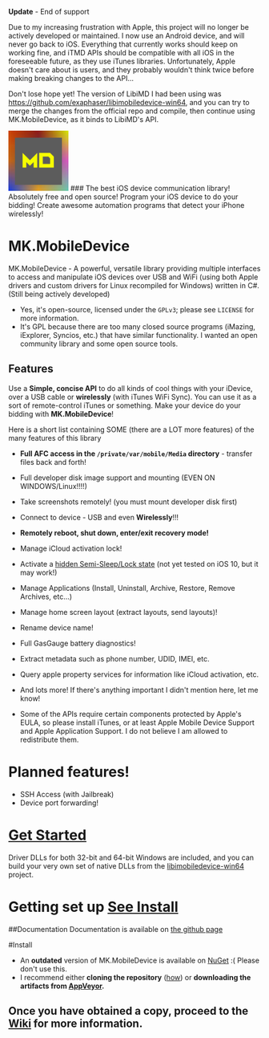 **Update** - End of support

Due to my increasing frustration with Apple, this project will no longer be actively developed or maintained. I now use an Android device, and will never go back to iOS. Everything that currently works should keep on working fine, and iTMD APIs should be compatible with all iOS in the foreseeable future, as they use iTunes libraries. Unfortunately, Apple doesn't care about is users, and they probably wouldn't think twice before making breaking changes to the API...

Don't lose hope yet! The version of LibiMD I had been using was https://github.com/exaphaser/libimobiledevice-win64, and you can try to merge the changes from the official repo and compile, then continue using MK.MobileDevice, as it binds to LibiMD's API.






<img src="https://raw.githubusercontent.com/0xFireball/MK.MobileDevice/master/icon.png" width="120" height="120" />
### The best iOS device communication library! Absolutely free and open source! Program your iOS device to do your bidding! Create awesome automation programs that detect your iPhone wirelessly!


# MK.MobileDevice
MK.MobileDevice - A powerful, versatile library providing multiple interfaces to access and manipulate iOS devices over USB and WiFi (using both Apple drivers and custom drivers for Linux recompiled for Windows) written in C#. (Still being actively developed)

- Yes, it's open-source, licensed under the `GPLv3`; please see `LICENSE` for more information.
- It's GPL because there are too many closed source programs (iMazing, iExplorer, Syncios, etc.) that have similar functionality. I wanted an open community library and some open source tools.

## Features
Use a **Simple, concise API** to do all kinds of cool things with your iDevice, over a USB cable or **wirelessly** (with iTunes WiFi Sync). You can use it as a sort of remote-control iTunes or something. Make your device do your bidding with **MK.MobileDevice**!

Here is a short list containing SOME (there are a LOT more features) of the many features of this library
- **Full AFC access in the `/private/var/mobile/Media` directory** - transfer files back and forth!
- Full developer disk image support and mounting (EVEN ON WINDOWS/Linux!!!!)
- Take screenshots remotely! (you must mount developer disk first)
- Connect to device - USB and even **Wirelessly**!!!
- **Remotely reboot, shut down, enter/exit recovery mode!**
- Manage iCloud activation lock!
- Activate a [hidden Semi-Sleep/Lock state](https://0xfireball.github.io/MK.MobileDevice/html/9b17a6a7-9c58-c770-230c-5981aeca32f6.htm) (not yet tested on iOS 10, but it may work!)
- Manage Applications (Install, Uninstall, Archive, Restore, Remove Archives, etc...)
- Manage home screen layout (extract layouts, send layouts)!
- Rename device name!
- Full GasGauge battery diagnostics!
- Extract metadata such as phone number, UDID, IMEI, etc.
- Query apple property services for information like iCloud activation, etc.
- And lots more! If there's anything important I didn't mention here, let me know!

- Some of the APIs require certain components protected by Apple's EULA, so please install iTunes, or at least Apple Mobile Device Support and Apple Application Support. I do not believe I am allowed to redistribute them.

# Planned features!
- SSH Access (with Jailbreak)
- Device port forwarding!

# [Get Started](#install)

Driver DLLs for both 32-bit and 64-bit Windows are included, and you can build your very own set of native DLLs from the [libimobiledevice-win64](https://github.com/exaphaser/libimobiledevice-win64) project.

# Getting set up [See Install](#install)

##Documentation
Documentation is available on [the github page](http://0xFireball.github.io/MK.MobileDevice/docs)

#Install
- An **outdated** version of MK.MobileDevice is available on [NuGet](https://www.nuget.org/packages/MK.MobileDevice/) :( Please don't use this.
- I recommend either **cloning the repository** ([how](https://help.github.com/articles/cloning-a-repository/)) or **downloading the artifacts from [AppVeyor](https://ci.appveyor.com/project/0xFireball/mk-mobiledevice).**

## Once you have obtained a copy, proceed to the [Wiki](https://github.com/exaphaser/MK.MobileDevice/wiki) for more information.
